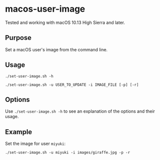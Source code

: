 # macos-user-image

Tested and working with macOS 10.13 High Sierra and later.

## Purpose

Set a macOS user's image from the command line.

## Usage

`./set-user-image.sh -h`

`./set-user-image.sh -u USER_TO_UPDATE -i IMAGE_FILE [-p] [-r]`

## Options 

Use `./set-user-image.sh -h` to see an explanation of the options and their usage.

## Example

Set the image for user `miyuki`: 

`./set-user-image.sh -u miyuki -i images/giraffe.jpg -p -r`


